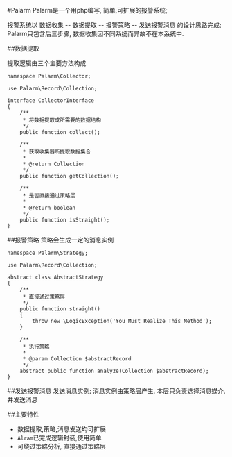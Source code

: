 #Palarm
Palarm是一个用php编写, 简单,可扩展的报警系统; 

报警系统以 数据收集 -- 数据提取 -- 报警策略 -- 发送报警消息 的设计思路完成; Palarm只包含后三步骤, 数据收集因不同系统而异故不在本系统中.


##数据提取

提取逻辑由三个主要方法构成

    namespace Palarm\Collector;
    
    use Palarm\Record\Collection;
    
    interface CollectorInterface
    {
        /**
         * 将数据提取成所需要的数据结构
         */
        public function collect();
    
        /**
         * 获取收集器所提取数据集合
         *
         * @return Collection
         */
        public function getCollection();
    
        /**
         * 是否直接通过策略层
         *
         * @return boolean
         */
        public function isStraight();
    }

##报警策略
策略会生成一定的消息实例


    namespace Palarm\Strategy;
    
    use Palarm\Record\Collection;
    
    abstract class AbstractStrategy
    {
        /**
         * 直接通过策略层
         */
        public function straight()
        {
            throw new \LogicException('You Must Realize This Method');
        }
    
        /**
         * 执行策略
         *
         * @param Collection $abstractRecord
         */
        abstract public function analyze(Collection $abstractRecord);
    }



##发送报警消息
发送消息实例; 消息实例由策略层产生, 本层只负责选择消息媒介, 并发送消息


##主要特性

* 数据提取,策略,消息发送均可扩展
* `Alram`已完成逻辑封装,使用简单
* 可绕过策略分析, 直接通过策略层


